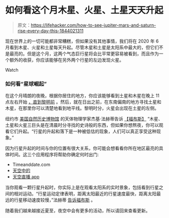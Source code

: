 # 如何看这个月木星、火星、土星天天升起

> 原文：<https://lifehacker.com/how-to-see-jupiter-mars-and-saturn-rise-every-day-this-1844021311>

现在世界上的一切可能都非常糟糕，但如果没有其他事情，我们将在 2020 年 6 月看到木星、火星和土星每天升起。尽管木星和土星是太阳系中最大的，但它们不是最亮的。但是这个月，这两个气态巨行星将会比平常更容易被看到，而且作为一个额外的收获，你应该能够在另外两个行星的左边发现火星。

Watch

### 如何看“星球崛起”

在这个月晴朗的夜晚，根据你居住的地方，你应该能够看到土星和木星在晚上 11 点左右开始 [，直到黎明前](https://skyandtelescope.org/observing/this-weeks-sky-at-a-glance-may-29-june-6-2/) 。然后，就在日出之前，在东南偏南的地方寻找土星和木星，在那里你可以清楚地看到地平线。黎明时分，火星会出现在土星的左侧。

纽约市 [美国自然历史博物馆](https://www.amnh.org/) 的天体物理学家杰基·法赫蒂告诉 [【福布斯】](https://www.forbes.com/sites/jamiecartereurope/2020/06/08/how-to-see-a-planet-rise-this-week-as-a-trifecta-of-jupiter-saturn-and-mars-graces-the-night-sky/#4bd3e962b00d) “木星、土星和火星三巨头是在清晨时分寻找的史诗般的东西，但如果你想熬夜，你可以观看它们升起。“行星的升起和落下是一种被低估的现象，人们可以真正享受这种现象。”

因为行星升起的时间与你的位置有很大关系，你可能会想看看你所在地区最亮的具体时间。这三个应用程序将帮助你确定何时出门:

*   Timeanddate.com
*   [天空中的](https://in-the-sky.org/whatsup_times.php)
*   [天空直播 app](http://vitotechnology.com/sky-live.html)

当你观看一颗行星升起时，你实际上是在观看太阳系的实时景象，包括看到行星之间的相对运动。“行星运动定律表明，距离太阳最近的行星速度最快，距离太阳最远的行星移动速度较慢，”法赫蒂 [告诉福布斯](https://www.forbes.com/sites/jamiecartereurope/2020/06/08/how-to-see-a-planet-rise-this-week-as-a-trifecta-of-jupiter-saturn-and-mars-graces-the-night-sky/#4bd3e962b00d) 。

随着我们越来越接近夏至，夜空中会有更多的活动，所以请回来查看更新。